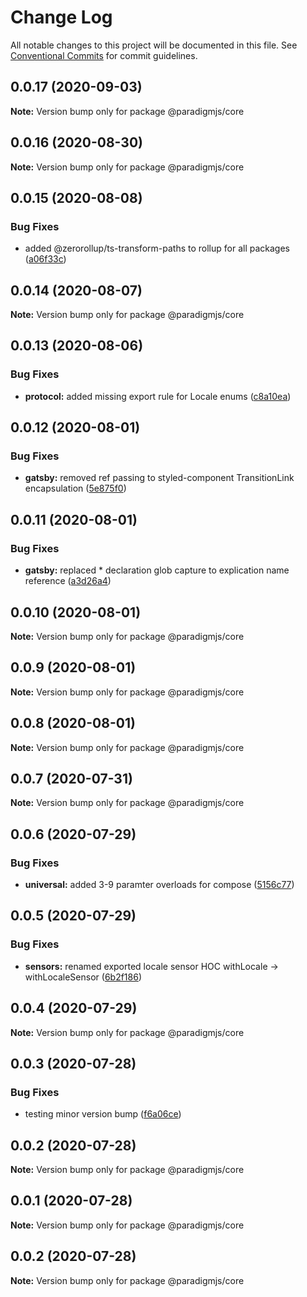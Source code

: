 # Change Log

All notable changes to this project will be documented in this file.
See [Conventional Commits](https://conventionalcommits.org) for commit guidelines.

## 0.0.17 (2020-09-03)

**Note:** Version bump only for package @paradigmjs/core





## 0.0.16 (2020-08-30)

**Note:** Version bump only for package @paradigmjs/core





## 0.0.15 (2020-08-08)


### Bug Fixes

* added @zerorollup/ts-transform-paths to rollup for all packages ([a06f33c](https://github.com/lunaris-studios/paradigm/commit/a06f33c28213824948b812ee1367cdf87c9f569e))





## 0.0.14 (2020-08-07)

**Note:** Version bump only for package @paradigmjs/core





## 0.0.13 (2020-08-06)


### Bug Fixes

* **protocol:** added missing export rule for Locale enums ([c8a10ea](https://github.com/lunaris-studios/paradigm/commit/c8a10ea7cee1d50536e938be4a3cef6146e64f19))





## 0.0.12 (2020-08-01)


### Bug Fixes

* **gatsby:** removed ref passing to styled-component TransitionLink encapsulation ([5e875f0](https://github.com/lunaris-studios/paradigm/commit/5e875f044789956b691ea0fd4d63b7eb92b7b8f9))





## 0.0.11 (2020-08-01)


### Bug Fixes

* **gatsby:** replaced * declaration glob capture to explication name reference ([a3d26a4](https://github.com/lunaris-studios/paradigm/commit/a3d26a4aab9c0eaa4763d92271dbfd99e210604f))





## 0.0.10 (2020-08-01)

**Note:** Version bump only for package @paradigmjs/core





## 0.0.9 (2020-08-01)

**Note:** Version bump only for package @paradigmjs/core





## 0.0.8 (2020-08-01)

**Note:** Version bump only for package @paradigmjs/core





## 0.0.7 (2020-07-31)

**Note:** Version bump only for package @paradigmjs/core





## 0.0.6 (2020-07-29)


### Bug Fixes

* **universal:** added 3-9 paramter overloads for compose ([5156c77](https://github.com/lunaris-studios/paradigm/commit/5156c770b7ea98a668d811e4e7c728eb0c6aef96))





## 0.0.5 (2020-07-29)


### Bug Fixes

* **sensors:** renamed exported locale sensor HOC withLocale -> withLocaleSensor ([6b2f186](https://github.com/lunaris-studios/paradigm/commit/6b2f186b6bed6938204ef8ea1c54592b486ff141))





## 0.0.4 (2020-07-29)

**Note:** Version bump only for package @paradigmjs/core





## 0.0.3 (2020-07-28)


### Bug Fixes

* testing minor version bump ([f6a06ce](https://github.com/lunaris-studios/paradigm/commit/f6a06cead3ddfc86cd3465e15646f0b667294d27))





## 0.0.2 (2020-07-28)

**Note:** Version bump only for package @paradigmjs/core





## 0.0.1 (2020-07-28)

**Note:** Version bump only for package @paradigmjs/core





## 0.0.2 (2020-07-28)

**Note:** Version bump only for package @paradigmjs/core
